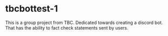 # tbcbottest-1
This is a group project from TBC.
  Dedicated towards creating a discord bot.
    That has the ability to fact check statements sent by users.


